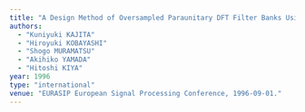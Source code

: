 ```yaml
---
title: "A Design Method of Oversampled Paraunitary DFT Filter Banks Using House-Holder's Factorization"
authors:
  - "Kuniyuki KAJITA"
  - "Hiroyuki KOBAYASHI"
  - "Shogo MURAMATSU"
  - "Akihiko YAMADA"
  - "Hitoshi KIYA"
year: 1996
type: "international"
venue: "EURASIP European Signal Processing Conference, 1996-09-01."
---
```

